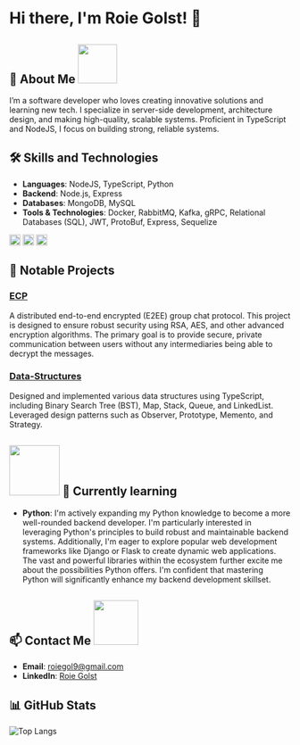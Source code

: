 # Hi there, I'm Roie Golst! 👋

## 🌟 About Me <img height="70" src="https://github.com/roieGolst/roieGolst/assets/102251357/d3d9e406-7a62-4735-8104-ce3f9b3ae7fb">

I’m a software developer who loves creating innovative solutions and learning new tech. I specialize in server-side development, architecture design, and making high-quality, scalable systems. Proficient in TypeScript and NodeJS, I focus on building strong, reliable systems.

## 🛠️ Skills and Technologies

- **Languages**: NodeJS, TypeScript, Python 
- **Backend**: Node.js, Express
- **Databases**: MongoDB, MySQL
- **Tools & Technologies**: Docker, RabbitMQ, Kafka, gRPC, Relational Databases (SQL), JWT, ProtoBuf, Express, Sequelize

<code><img height="20" alt="python" src="https://github.com/roieGolst/roieGolst/assets/102251357/41d72c7b-0838-4008-bbdb-90378c160564"></code>
<code><img height="20" alt="typescript" src="https://github.com/roieGolst/roieGolst/assets/102251357/441c78c3-a091-4d64-bed8-16eba8f8beed"></code>
<code><img height="20" alt="nodejs" src="https://github.com/roieGolst/roieGolst/assets/102251357/ab1eeb36-3a7d-40b1-a4d6-5e0f045d9b25"></code>

## 📂 Notable Projects

### [ECP](https://github.com/roieGolst/Encrypted-chat)
A distributed end-to-end encrypted (E2EE) group chat protocol. This project is designed to ensure robust security using RSA, AES, and other advanced encryption algorithms. The primary goal is to provide secure, private communication between users without any intermediaries being able to decrypt the messages.

### [Data-Structures](https://github.com/roieGolst/Data-Structures)
Designed and implemented various data structures using TypeScript, including Binary Search Tree (BST), Map, Stack, Queue, and LinkedList. Leveraged design patterns such as Observer, Prototype, Memento, and Strategy.

## <img height="90" src="https://github.com/roieGolst/roieGolst/assets/102251357/d3c1f784-b6e6-4a95-8c65-6ae7da9503d9"> 🌱 Currently learning
- **Python**: I'm actively expanding my Python knowledge to become a more well-rounded backend developer. I'm particularly interested in leveraging Python's principles to build robust and maintainable backend systems. Additionally, I'm eager to explore popular web development frameworks like Django or Flask to create dynamic web applications. The vast and powerful libraries within the ecosystem further excite me about the possibilities Python offers. I'm confident that mastering Python will significantly enhance my backend development skillset.

## 📫 Contact Me <img height="80" src="https://github.com/roieGolst/roieGolst/assets/102251357/756b58a7-23b1-4587-b957-f2f75d5767ab">

- **Email**: roiegol9@gmail.com
- **LinkedIn**: [Roie Golst](https://www.linkedin.com/in/roie-golst/)

## 📊 GitHub Stats

![Top Langs](https://github-readme-stats.vercel.app/api/top-langs/?username=roieGolst&layout=compact)
